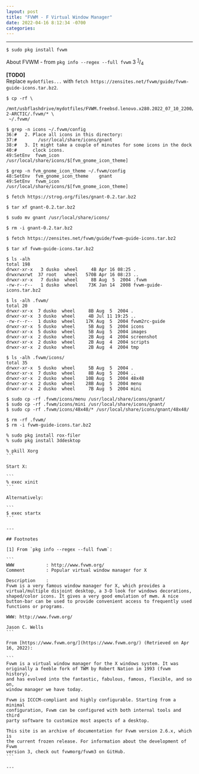 ```yaml
---
layout: post
title: "FVWM - F Virtual Window Manager"
date: 2022-04-16 8:12:34 -0700 
categories: 
---
```


---

```
$ sudo pkg install fvwm
```

About FVWM - from `pkg info --regex --full fvwm` 3 <sup>[1](#footnotes)</sup>/<sub>4</sub> 
 

**[TODO]**   
Replace `mydotfiles...` with
`fetch https://zensites.net/fvwm/guide/fvwm-guide-icons.tar.bz2`. 


```
$ cp -rf \
 /mnt/usbflashdrive/mydotfiles/FVWM.freebsd.lenovo.x280.2022_07_10_2200/THEME-2-ARCTIC/.fvwm/* \
 ~/.fvwm/
```

```
$ grep -n icons ~/.fvwm/config
36:#   2. Place all icons in this directory:
37:#        /usr/local/share/icons/gnant
38:#   3. It might take a couple of minutes for some icons in the dock
40:#      clock icons.
49:SetEnv  fvwm_icon               /usr/local/share/icons/$[fvm_gnome_icon_theme]
```

```
$ grep -n fvm_gnome_icon_theme ~/.fvwm/config
48:SetEnv  fvm_gnome_icon_theme    gnant
49:SetEnv  fvwm_icon               /usr/local/share/icons/$[fvm_gnome_icon_theme]
```


```
$ fetch https://strog.org/files/gnant-0.2.tar.bz2
```


```
$ tar xf gnant-0.2.tar.bz2
```


```
$ sudo mv gnant /usr/local/share/icons/
```

```
$ rm -i gnant-0.2.tar.bz2
```


```
$ fetch https://zensites.net/fvwm/guide/fvwm-guide-icons.tar.bz2
```


```
$ tar xf fvwm-guide-icons.tar.bz2 
```

```
$ ls -alh
total 198
drwxr-xr-x   3 dusko  wheel     4B Apr 16 08:25 .
drwxrwxrwt  37 root   wheel   570B Apr 16 08:23 ..
drwxr-xr-x   7 dusko  wheel     8B Aug  5  2004 .fvwm
-rw-r--r--   1 dusko  wheel    73K Jan 14  2008 fvwm-guide-icons.tar.bz2
```

```
$ ls -alh .fvwm/
total 20
drwxr-xr-x  7 dusko  wheel     8B Aug  5  2004 .
drwxr-xr-x  3 dusko  wheel     4B Jul 11 19:25 ..
-rw-r--r--  1 dusko  wheel    17K Aug  5  2004 fvwm2rc-guide
drwxr-xr-x  5 dusko  wheel     5B Aug  5  2004 icons
drwxr-xr-x  5 dusko  wheel     5B Aug  5  2004 images
drwxr-xr-x  2 dusko  wheel     2B Aug  4  2004 screenshot
drwxr-xr-x  2 dusko  wheel     2B Aug  4  2004 scripts
drwxr-xr-x  2 dusko  wheel     2B Aug  4  2004 tmp
```

```
$ ls -alh .fvwm/icons/
total 35
drwxr-xr-x  5 dusko  wheel     5B Aug  5  2004 .
drwxr-xr-x  7 dusko  wheel     8B Aug  5  2004 ..
drwxr-xr-x  2 dusko  wheel    10B Aug  5  2004 48x48
drwxr-xr-x  2 dusko  wheel    28B Aug  5  2004 menu
drwxr-xr-x  2 dusko  wheel     7B Aug  5  2004 mini
```


```
$ sudo cp -rf .fvwm/icons/menu /usr/local/share/icons/gnant/
$ sudo cp -rf .fvwm/icons/mini /usr/local/share/icons/gnant/
$ sudo cp -rf .fvwm/icons/48x48/* /usr/local/share/icons/gnant/48x48/
```

```
$ rm -rf .fvwm/
$ rm -i fvwm-guide-icons.tar.bz2
```

```
% sudo pkg install rox-filer
% sudo pkg install 3ddesktop
```

````
% pkill Xorg
```

Start X:

```
% exec xinit 
```

Alternatively:

```
$ exec startx
```

---

## Footnotes 

[1] From `pkg info --regex --full fvwm`:   

```
WWW            : http://www.fvwm.org/
Comment        : Popular virtual window manager for X

Description    :
Fvwm is a very famous window manager for X, which provides a
virtual/multiple disjoint desktop, a 3-D look for windows decorations,
shaped/color icons. It gives a very good emulation of mwm. A nice
button-bar can be used to provide convenient access to frequently used
functions or programs.

WWW: http://www.fvwm.org/

Jason C. Wells
```

From [https://www.fvwm.org/](https://www.fvwm.org/) (Retrieved on Apr 16, 2022):

```
Fvwm is a virtual window manager for the X windows system. It was 
originally a feeble fork of TWM by Robert Nation in 1993 (fvwm history), 
and has evolved into the fantastic, fabulous, famous, flexible, and so on, 
window manager we have today.

Fvwm is ICCCM-compliant and highly configurable. Starting from a minimal 
configuration, Fvwm can be configured with both internal tools and third 
party software to customize most aspects of a desktop.

This site is an archive of documentation for Fvwm version 2.6.x, which is 
the current frozen release. For information about the development of Fvwm 
version 3, check out fvwmorg/fvwm3 on GitHub.
```

---



